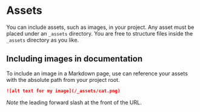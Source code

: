 # Assets

You can include assets, such as images, in your project. Any asset must be placed under an `_assets` directory.
You are free to structure files inside the `_assets` directory as you like.

## Including images in documentation

To include an image in a Markdown page, use can reference your assets with the absolute path from your project root.

```markdown title="Including an image in a Markdown page"
![alt text for my image](/_assets/cat.png)
```

*Note* the leading forward slash at the front of the URL.
